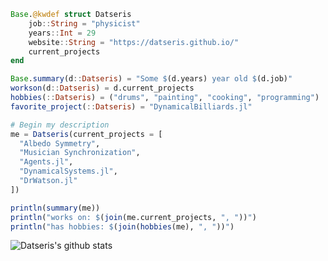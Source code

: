 ```julia
Base.@kwdef struct Datseris
    job::String = "physicist"
    years::Int = 29
    website::String = "https://datseris.github.io/"
    current_projects
end

Base.summary(d::Datseris) = "Some $(d.years) year old $(d.job)"
workson(d::Datseris) = d.current_projects 
hobbies(::Datseris) = ("drums", "painting", "cooking", "programming")
favorite_project(::Datseris) = "DynamicalBilliards.jl"

# Begin my description
me = Datseris(current_projects = [
  "Albedo Symmetry", 
  "Musician Synchronization",
  "Agents.jl",
  "DynamicalSystems.jl",
  "DrWatson.jl"
])

println(summary(me))
println("works on: $(join(me.current_projects, ", "))")
println("has hobbies: $(join(hobbies(me), ", "))")
```

![Datseris's github stats](https://github-readme-stats.vercel.app/api?username=Datseris&show_icons=true&hide=["issues"])

